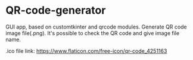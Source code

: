 # QR-code-generator

GUI app, based on customtkinter and qrcode modules. Generate QR code image file(.png). It's possible to check the QR code and give image file name.

.ico file link: https://www.flaticon.com/free-icon/qr-code_4251163

